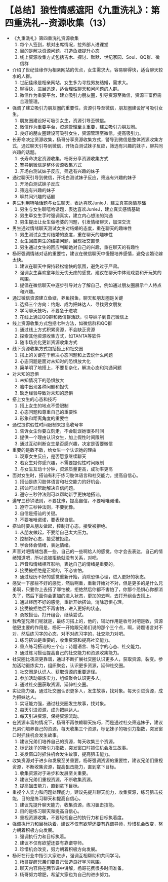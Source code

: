 # 【总结】狼性情感遮阳《九重洗礼》：第四重洗礼--资源收集（13）

-   《九重洗礼》第四重洗礼资源收集
    1.  每个人签到，核对出席情况，拉外部人进课堂
    2.  目的是解决资源问题，打造鱼塘提升心态
    3.  线上资源收集方式包括吉木、探讨、默默、世纪家园、Soul、QQ群、微信群
-   介绍了世纪佳缘作为相亲网站的优点，女生需求大，容易聊得快，适合聊天较水的人群。
    1.  世纪佳缘是相亲网站，女生多为寻找男友结婚，需求大。
    2.  聊得快，进展迅速，适合理性聊天和问问题的人群。
    3.  微信作为重要平台，建立吸引力朋友圈，引导资源至微信，资源丰富但需合理管理。
-   强调了建立吸引力朋友圈的重要性，资源引导至微信，朋友圈建设好可吸引女生。
    1.  朋友圈建设好可吸引女生，资源引导至微信。
    2.  微信作为重要平台，资源管理至关重要，建立吸引力朋友圈。
    3.  良好的朋友圈建设可吸引女生，资源管理至微信，提高吸引力。
-   长寿命决定资源收集，杨哥分享资源收集方式，警导到微信是整体资源收集方式，通过聊天引导到微信，开场白测试妹子反应，筛选有兴趣的妹子，聊共同兴趣的话题。
    1.  长寿命决定资源收集，杨哥分享资源收集方式
    2.  警导到微信是整体资源收集方式
    3.  开场白测试妹子反应，筛选有兴趣的妹子
-   通过聊天引导到微信，开场白测试妹子反应，筛选有兴趣的妹子
    1.  开场白测试妹子反应
    2.  筛选有兴趣的妹子
    3.  聊共同兴趣的话题
-   男生利用嘻哈话题与女生聊天，表达喜欢JunieJ，建立真实感情基础
    1.  男生与女生聊嘻哈话题，表达喜欢JunieJ，建立真实感情基础
    2.  男生牵女生手时强调真实，建立内心想法的沟通
    3.  男生提出让女生做老婆的问题，引发情绪聊天，加深交流
-   男生通过情绪聊天测试女生对结婚的态度，重在聊天的趣味性
    1.  男生测试女生对结婚的态度，重在聊天的趣味性
    2.  女生回应男生的结婚问题，展现社交直觉
    3.  男生通过女生的回应判断她对自己的兴趣，重在聊天的有趣性
-   杨哥强调情绪对话的重要性，建议在微信聊天中慢慢培养感情，避免谈婚论嫁太快。
    1.  建议在聊天中保持轻松愉快的氛围，避免过于严肃。
    2.  强调女生喜欢童年般无忧无虑的感觉，建议在聊天中体现戏耍和开玩笑的氛围。
    3.  提倡在微信聊天中逐步引导对方了解自己，例如通过朋友圈展示个人特点和兴趣。
-   通过微信资源建立鱼塘，养鱼捞鱼，聊天和朋友圈是关键
    1.  选择三个方向：约炮、成为把妹达人、寻找男女朋友
    2.  学习聊天技巧，不要急于进攻
    3.  在线上通过QQ群和微信群活跃，引导妹子到自己微信上
-   线上资源收集方式包括七种方法，如微信群和QQ群
    1.  通过线上方式积累资源，不会缺乏资源
    2.  探索其他资源收集方式，如TANTA等软件
    3.  随市场变化更新资源收集方式
-   线下资源收集方式包括搭上和社交圈
    1.  搭上的关键在于解决心态问题和上去说什么问题
    2.  心态问题是面对未知时的恐惧放大化
    3.  简单明了地搭上，不要复杂化，解决心态和沟通问题
-   对未知的恐惧
    1.  未知情况下的恐惧放大
    2.  脑中出现各种问题和担忧
    3.  缺乏经验导致对未知的恐惧
-   搭上女生的心态和技巧
    1.  搭上女生的地点不受限制
    2.  心态问题和尊重自己的重要性
    3.  形象和距离角度的重要性
-   通过提供假性时间限制来提高收号率
    1.  告诉女生你要立刻走，不会耽误她很多时间
    2.  提供一个理由认识女生，加上假性时间限制
    3.  通过互动判断女生是否感兴趣，决定是否要微信
-   重要的是敢不敢，给女生一个认识她的理由
    1.  观察女生反应，是否愿意继续聊天
    2.  若女生对你感兴趣，不需要提假性时间限制
    3.  与女生互动十分钟，资源质量更高，成功率更高
-   面对女生时，搭讪有利于练习肢体语言和社交能力，提高自信心。
    1.  搭讪是练习肢体语言和社交能力的好机会。
    2.  搭讪可以帮助解决自信问题。
    3.  遵守三秒钟法则可以帮助新手更快地搭讪。
-   遵守三秒钟法则，不要犹豫，提高自信，不要唯唯诺诺。
    1.  遵守三秒钟法则，不要犹豫。
    2.  自信是搭讪的关键。
    3.  不要唯唯诺诺，要表现自信。
-   搭讪时要从朋友做起，控制好心态，接受被拒绝。
    1.  从朋友做起，不要给自己太大压力。
    2.  控制好心态，接受被拒绝。
    3.  学会体会情绪，表达情绪。
-   声音对吧情绪包裹一些，自己的一些啊给人的感觉，你才会去表达，自己的情绪知道吧，所以说被拒绝就没有关系，对吧。
    1.  声音和情绪相互影响，表达自己的情绪是重要的。
    2.  接受被拒绝是正常的，不必害怕。
    3.  通过经历不好的感觉重新开始，消除恐惧心理，进入更好的状态。
-   感受一下那些不好的感觉，然后啊重，重新开始对不对，但是更多的是什么兄弟啊，只要你上去搭了哪怕被，拒绝然后你都不害怕了，你那个恐惧心你都消失了，然后下面你会更加的进入状态，更加的去啊，去打开组合去搭上。
    1.  通过经历不好的感觉，重新开始搭讪，消除恐惧心理。
    2.  接受被拒绝后不再害怕，进入更好的状态。
    3.  勇敢搭讪，打开组合，继续尝试。
-   我希望兄弟们呢就是，最练习搭上的，他的，辅助作用是收号对吧是收，资源他更主要的作用是，杨哥一开始跟兄弟们说的那个三个点，啊，诗题语言对不对，然后练习字的心态，对不对练习字的，社交能力对吧。
    1.  练习搭讪是重要的，收集资源和提高社交能力。
    2.  重点练习搭讪的三个点：诗题语言、练习字的心态、社交能力。
    3.  通过练习搭讪提高自己的社交能力和资源收集能力。
-   社交圈比夜店更靠谱，通过不断扩展社交圈认识更多人，获取资源，裂变。参加活动锻炼实力，组织聚会，认识更多资源，延伸社交圈。
    1.  社交圈是认识人、获取资源的重要途径。
    2.  参加活动锻炼实力，组织聚会认识更多人。
    3.  通过社交圈获取资源，延伸社交圈。
-   实证能力强，通过社交圈认识更多人，发生故事，找对象。每天引进资源，成为把妹达人。
    1.  实证能力强，通过社交圈发生故事，找对象。
    2.  每天引进资源，成为把妹达人。
    3.  每天引进资源，保持资源流动。
-   在资源丰富的情况下，杨哥不再依赖聊天技巧，而是通过社交筛选妹子，建议兄弟们培养自己的资源，每天收集三个资源，标记妹子的吸引力指数，突发窗口时抓住机会发生故事。
    1.  建议兄弟们培养自己的资源，每天收集三个资源。
    2.  标记妹子的吸引力指数，突发窗口时抓住机会发生故事。
    3.  突发窗口时抓住机会发生故事，提高狙击能力。
-   收集资源对于进步和发展至关重要，杨哥强调资源的重要性，建议兄弟们重视资源，不断收集资源，提高狙击能力，直到拿下目标。
    1.  收集资源对于进步和发展至关重要。
    2.  建议兄弟们重视资源，不断收集资源。
    3.  提高狙击能力，直到拿下目标。
-   重视个人实力和问题处理能力，建议先提升聊天能力，收集资源，练习狙击技能，目的是练习聊天和提高自信心。
    1.  建议先提升聊天能力，收集资源，练习狙击技能。
    2.  目的是练习聊天和提高自信心。
    3.  重视资源收集，不要轻视自己的执行力和目标执着度。
-   强调执行力和目标执着，建议不仅有欲望还要有靠谱导师，珍惜机会改变，努力朝着积极方向发展。
    1.  强调执行力和目标执着。
    2.  建议不仅有欲望还要有靠谱导师。
    3.  珍惜机会改变，努力朝着积极方向发展。
-   杨哥在行业中指引大家进步，强调互相帮助和共同学习。
    1.  杨哥提醒兄弟们要自己营造良好学习氛围。
    2.  聊天内容将在两节课中讲解，杨哥花费很多时间准备。
    3.  杨哥努力增肥，希望大家也为自己的进步努力。